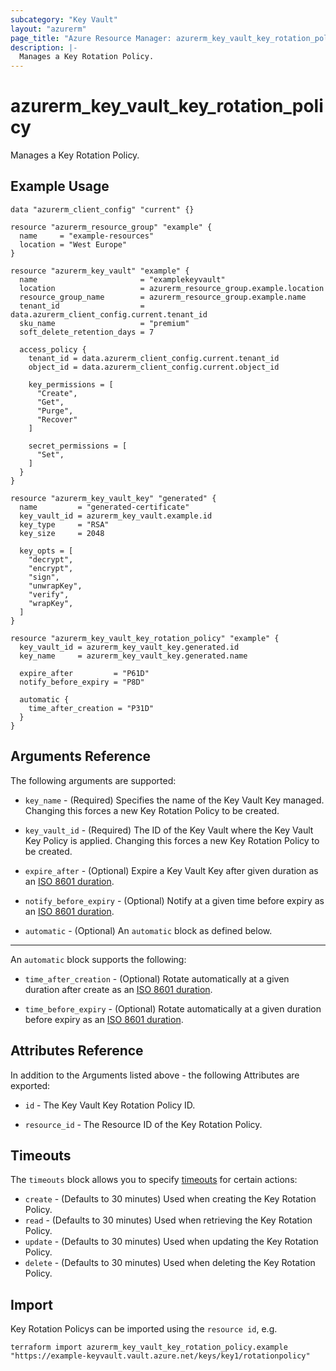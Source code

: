 ```yaml
---
subcategory: "Key Vault"
layout: "azurerm"
page_title: "Azure Resource Manager: azurerm_key_vault_key_rotation_policy"
description: |-
  Manages a Key Rotation Policy.
---
```


# azurerm_key_vault_key_rotation_policy

Manages a Key Rotation Policy.

## Example Usage

```hcl
data "azurerm_client_config" "current" {}

resource "azurerm_resource_group" "example" {
  name     = "example-resources"
  location = "West Europe"
}

resource "azurerm_key_vault" "example" {
  name                       = "examplekeyvault"
  location                   = azurerm_resource_group.example.location
  resource_group_name        = azurerm_resource_group.example.name
  tenant_id                  = data.azurerm_client_config.current.tenant_id
  sku_name                   = "premium"
  soft_delete_retention_days = 7

  access_policy {
    tenant_id = data.azurerm_client_config.current.tenant_id
    object_id = data.azurerm_client_config.current.object_id

    key_permissions = [
      "Create",
      "Get",
      "Purge",
      "Recover"
    ]

    secret_permissions = [
      "Set",
    ]
  }
}

resource "azurerm_key_vault_key" "generated" {
  name         = "generated-certificate"
  key_vault_id = azurerm_key_vault.example.id
  key_type     = "RSA"
  key_size     = 2048

  key_opts = [
    "decrypt",
    "encrypt",
    "sign",
    "unwrapKey",
    "verify",
    "wrapKey",
  ]
}

resource "azurerm_key_vault_key_rotation_policy" "example" {
  key_vault_id = azurerm_key_vault_key.generated.id
  key_name     = azurerm_key_vault_key.generated.name

  expire_after         = "P61D"
  notify_before_expiry = "P8D"

  automatic {
    time_after_creation = "P31D"
  }
}
```

## Arguments Reference

The following arguments are supported:

* `key_name` - (Required) Specifies the name of the Key Vault Key managed. Changing this forces a new Key Rotation Policy to be created.

* `key_vault_id` - (Required) The ID of the Key Vault where the Key Vault Key Policy is applied. Changing this forces a new Key Rotation Policy to be created.

* `expire_after` - (Optional) Expire a Key Vault Key after given duration as an [ISO 8601 duration](https://en.wikipedia.org/wiki/ISO_8601#Durations).

* `notify_before_expiry` - (Optional) Notify at a given time before expiry as an [ISO 8601 duration](https://en.wikipedia.org/wiki/ISO_8601#Durations).

* `automatic` - (Optional) An `automatic` block as defined below.

---

An `automatic` block supports the following:

* `time_after_creation` - (Optional) Rotate automatically at a given duration after create as an [ISO 8601 duration](https://en.wikipedia.org/wiki/ISO_8601#Durations).

* `time_before_expiry` - (Optional) Rotate automatically at a given duration before expiry as an [ISO 8601 duration](https://en.wikipedia.org/wiki/ISO_8601#Durations).

## Attributes Reference

In addition to the Arguments listed above - the following Attributes are exported: 

* `id` - The Key Vault Key Rotation Policy ID.

* `resource_id` - The Resource ID of the Key Rotation Policy.

## Timeouts

The `timeouts` block allows you to specify [timeouts](https://www.terraform.io/language/resources/syntax#operation-timeouts) for certain actions:

* `create` - (Defaults to 30 minutes) Used when creating the Key Rotation Policy.
* `read` - (Defaults to 30 minutes) Used when retrieving the Key Rotation Policy.
* `update` - (Defaults to 30 minutes) Used when updating the Key Rotation Policy.
* `delete` - (Defaults to 30 minutes) Used when deleting the Key Rotation Policy.

## Import

Key Rotation Policys can be imported using the `resource id`, e.g.

```shell
terraform import azurerm_key_vault_key_rotation_policy.example "https://example-keyvault.vault.azure.net/keys/key1/rotationpolicy"
```
